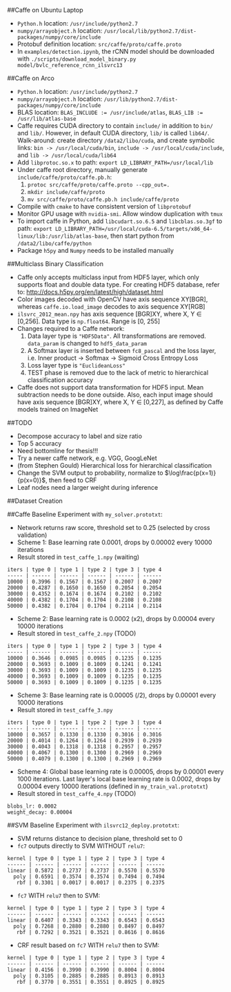 ##Caffe on Ubuntu Laptop

* `Python.h` location: `/usr/include/python2.7`
* `numpy/arrayobject.h` location: `/usr/local/lib/python2.7/dist-packages/numpy/core/include`
* Protobuf definition location: `src/caffe/proto/caffe.proto`
* In `examples/detection.ipynb`, the rCNN model should be downloaded with `./scripts/download_model_binary.py model/bvlc_reference_rcnn_ilsvrc13`

##Caffe on Arco

* `Python.h` location: `/usr/include/python2.7`
* `numpy/arrayobject.h` location: `/usr/lib/python2.7/dist-packages/numpy/core/include`
* BLAS location: `BLAS_INCLUDE := /usr/include/atlas`, `BLAS_LIB := /usr/lib/atlas-base`
* Caffe requires CUDA directory to contain `include/` in addition to `bin/` and `lib/`. However, in default CUDA directory, `lib/` is called `lib64/`. Walk-around: create directory `/data2/libo/cuda`, and create symbolic links: `bin -> /usr/local/cuda/bin`, `include -> /usr/local/cuda/include`, and `lib -> /usr/local/cuda/lib64`
* Add `libprotoc.so.x` to path: `export LD_LIBRARY_PATH=/usr/local/lib`
* Under caffe root directory, manually generate `include/caffe/proto/caffe.pb.h`:
	1. `protoc src/caffe/proto/caffe.proto --cpp_out=.`
	2. `mkdir include/caffe/proto`
	3. `mv src/caffe/proto/caffe.pb.h include/caffe/proto`
* Compile with `cmake` to have consistent version of `libprotobuf`
* Monitor GPU usage with `nvidia-smi`. Allow window duplication with `tmux`
* To import caffe in Python, add `libcudart.so.6.5` and `libcblas.so.3gf` to path: `export LD_LIBRARY_PATH=/usr/local/cuda-6.5/targets/x86_64-linux/lib:/usr/lib/atlas-base`, then start python from `/data2/libo/caffe/python`
* Package `h5py` and `Numpy` needs to be installed manually

##Multiclass Binary Classification

* Caffe only accepts multiclass input from HDF5 layer, which only supports float and double data type. For creating HDF5 database, refer to: http://docs.h5py.org/en/latest/high/dataset.html
* Color images decoded with OpenCV have axis sequence XY[BGR], whereas `caffe.io.load_image` decodes to axis sequence XY[RGB]
* `ilsvrc_2012_mean.npy` has axis sequence [BGR]XY, where X, Y $\in$ [0,256]. Data type is `np.float64`. Range is [0, 255]
* Changes required to a Caffe network:
	1. Data layer type is `"HDF5Data"`. All transformations are removed. `data_param` is changed to `hdf5_data_param`
	2. A Softmax layer is inserted between `fc8_pascal` and the loss layer, i.e. Inner product -> Softmax -> Sigmoid Cross Entropy Loss
	3. Loss layer type is `"EuclideanLoss"`
	4. TEST phase is removed due to the lack of metric to hierarchical classification accuracy
* Caffe does not support data transformation for HDF5 input. Mean subtraction needs to be done outside. Also, each input image should have axis sequence [BGR]XY, where X, Y $\in$ [0,227], as defined by Caffe models trained on ImageNet

##TODO
* Decompose accuracy to label and size ratio
* Top 5 accuracy
* Need bottomline for thesis!!!
* Try a newer caffe network, e.g. VGG, GoogLeNet
* (from Stephen Gould) Hierarchical loss for hierarchical classification
* Change the SVM output to probability, normalize to $\log\frac{p(x=1)}{p(x=0)}$, then feed to CRF
* Leaf nodes need a larger weight during inference

##Dataset Creation

##Caffe Baseline
Experiment with `my_solver.prototxt`:

* Network returns raw score, threshold set to 0.25 (selected by cross validation)
* Scheme 1: Base learning rate 0.0001, drops by 0.00002 every 10000 iterations
* Result stored in `test_caffe_1.npy` (waiting)
```
iters | type 0 | type 1 | type 2 | type 3 | type 4 
----- | ------ | ------ | ------ | ------ | ------ 
10000 | 0.3996 | 0.1567 | 0.1567 | 0.2007 | 0.2007 
20000 | 0.4287 | 0.1650 | 0.1650 | 0.2054 | 0.2054 
30000 | 0.4352 | 0.1674 | 0.1674 | 0.2102 | 0.2102 
40000 | 0.4382 | 0.1704 | 0.1704 | 0.2108 | 0.2108 
50000 | 0.4382 | 0.1704 | 0.1704 | 0.2114 | 0.2114
```
* Scheme 2: Base learning rate is 0.0002 (x2), drops by 0.00004 every 10000 iterations
* Result stored in `test_caffe_2.npy` (TODO)
```
iters | type 0 | type 1 | type 2 | type 3 | type 4
----- | ------ | ------ | ------ | ------ | ------
10000 | 0.3646 | 0.0985 | 0.0985 | 0.1235 | 0.1235
20000 | 0.3693 | 0.1009 | 0.1009 | 0.1241 | 0.1241
30000 | 0.3693 | 0.1009 | 0.1009 | 0.1235 | 0.1235
40000 | 0.3693 | 0.1009 | 0.1009 | 0.1235 | 0.1235
50000 | 0.3693 | 0.1009 | 0.1009 | 0.1235 | 0.1235
```
* Scheme 3: Base learning rate is 0.00005 (/2), drops by 0.00001 every 10000 iterations
* Result stored in `test_caffe_3.npy`
```
iters | type 0 | type 1 | type 2 | type 3 | type 4
----- | ------ | ------ | ------ | ------ | ------
10000 | 0.3657 | 0.1330 | 0.1330 | 0.3016 | 0.3016
20000 | 0.4014 | 0.1264 | 0.1264 | 0.2939 | 0.2939
30000 | 0.4043 | 0.1318 | 0.1318 | 0.2957 | 0.2957
40000 | 0.4067 | 0.1300 | 0.1300 | 0.2969 | 0.2969
50000 | 0.4079 | 0.1300 | 0.1300 | 0.2969 | 0.2969
```
* Scheme 4: Global base learning rate is 0.00005, drops by 0.00001 every 1000 iterations. Last layer's local base learning rate is 0.0002, drops by 0.00004 every 10000 iterations (defined in `my_train_val.prototxt`)
* Result stored in `test_caffe_4.npy` (TODO)
```
blobs_lr: 0.0002
weight_decay: 0.00004
```

##SVM Baseline
Experiment with `ilsvrc12_deploy.prototxt`:

* SVM returns distance to decision plane, threshold set to 0
* `fc7` outputs directly to SVM WITHOUT `relu7`:
```
kernel | type 0 | type 1 | type 2 | type 3 | type 4
------ | ------ | ------ | ------ | ------ | ------
linear | 0.5872 | 0.2737 | 0.2737 | 0.5570 | 0.5570
  poly | 0.6591 | 0.3574 | 0.3574 | 0.7494 | 0.7494
   rbf | 0.3301 | 0.0017 | 0.0017 | 0.2375 | 0.2375
```
* `fc7` WITH `relu7` then to SVM:
```
kernel | type 0 | type 1 | type 2 | type 3 | type 4
------ | ------ | ------ | ------ | ------ | ------
linear | 0.6407 | 0.3343 | 0.3343 | 0.6543 | 0.6543
  poly | 0.7268 | 0.2880 | 0.2880 | 0.8497 | 0.8497
   rbf | 0.7292 | 0.3521 | 0.3521 | 0.8616 | 0.8616
```
* CRF result based on `fc7` WITH `relu7` then to SVM:
```
kernel | type 0 | type 1 | type 2 | type 3 | type 4
------ | ------ | ------ | ------ | ------ | ------
linear | 0.4156 | 0.3990 | 0.3990 | 0.8004 | 0.8004
  poly | 0.3105 | 0.2885 | 0.2885 | 0.8913 | 0.8913
   rbf | 0.3770 | 0.3551 | 0.3551 | 0.8925 | 0.8925
```